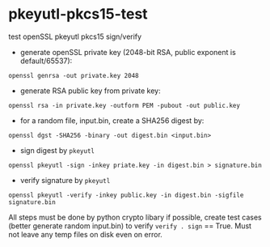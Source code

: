 # pkeyutl-pkcs15-test
test openSSL pkeyutl pkcs15 sign/verify

* generate openSSL private key (2048-bit RSA, public exponent is default/65537):

``openssl genrsa -out private.key 2048``

* generate RSA public key from private key:

``openssl rsa -in private.key -outform PEM -pubout -out public.key``

* for a random file, input.bin, create a SHA256 digest by:

``openssl dgst -SHA256 -binary -out digest.bin <input.bin>``

* sign digest by ``pkeyutl``

``openssl pkeyutl -sign -inkey priate.key -in digest.bin > signature.bin``

* verify signature by ``pkeyutl``

``openssl pkeyutl -verify -inkey public.key -in digest.bin -sigfile signature.bin``

All steps must be done by python crypto libary if possible, create test cases (better generate random input.bin) to verify ``verify . sign`` == True.
Must not leave any temp files on disk even on error.
